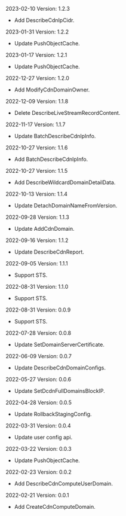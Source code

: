 2023-02-10 Version: 1.2.3
- Add DescribeCdnIpCidr.

2023-01-31 Version: 1.2.2
- Update PushObjectCache.

2023-01-17 Version: 1.2.1
- Update PushObjectCache.

2022-12-27 Version: 1.2.0
- Add ModifyCdnDomainOwner.

2022-12-09 Version: 1.1.8
- Delete DescribeLiveStreamRecordContent.

2022-11-17 Version: 1.1.7
- Update BatchDescribeCdnIpInfo.

2022-10-27 Version: 1.1.6
- Add BatchDescribeCdnIpInfo.

2022-10-27 Version: 1.1.5
- Add DescribeWildcardDomainDetailData.

2022-10-13 Version: 1.1.4
- Update DetachDomainNameFromVersion.

2022-09-28 Version: 1.1.3
- Update AddCdnDomain.

2022-09-16 Version: 1.1.2
- Update DescribeCdnReport.

2022-09-05 Version: 1.1.1
- Support STS.

2022-08-31 Version: 1.1.0
- Support STS.

2022-08-31 Version: 0.0.9
- Support STS.

2022-07-28 Version: 0.0.8
 - Update SetDomainServerCertificate.

2022-06-09 Version: 0.0.7
 - Update DescribeCdnDomainConfigs.

2022-05-27 Version: 0.0.6
 - Update SetDcdnFullDomainsBlockIP.

2022-04-28 Version: 0.0.5
- Update RollbackStagingConfig.

2022-03-31 Version: 0.0.4
- Update user config api.

2022-03-22 Version: 0.0.3
- Update PushObjectCache.

2022-02-23 Version: 0.0.2
- Add DescribeCdnComputeUserDomain.

2022-02-21 Version: 0.0.1
- Add CreateCdnComputeDomain.

